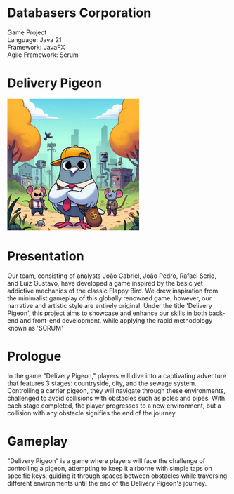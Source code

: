 # Databasers Corporation

Game Project  
Language: Java 21  
Framework: JavaFX  
Agile Framework: Scrum  

# Delivery Pigeon
<img src="./imgs/logo-jogo.jpg " alt="cap-do-jogo" height="300px" width="300px">

# Presentation
Our team, consisting of analysts João Gabriel, João Pedro, Rafael Serio, and Luiz Gustavo, have developed a game inspired by the basic yet addictive mechanics of the classic Flappy Bird. We drew inspiration from the minimalist gameplay of this globally renowned game; however, our narrative and artistic style are entirely original. Under the title 'Delivery Pigeon', this project aims to showcase and enhance our skills in both back-end and front-end development, while applying the rapid methodology known as 'SCRUM'

# Prologue
In the game "Delivery Pigeon," players will dive into a captivating adventure that features 3 stages: countryside, city, and the sewage system. Controlling a carrier pigeon, they will navigate through these environments, challenged to avoid collisions with obstacles such as poles and pipes. With each stage completed, the player progresses to a new environment, but a collision with any obstacle signifies the end of the journey.

# Gameplay
"Delivery Pigeon" is a game where players will face the challenge of controlling a pigeon, attempting to keep it airborne with simple taps on specific keys, guiding it through spaces between obstacles while traversing different environments until the end of the Delivery Pigeon's journey.
